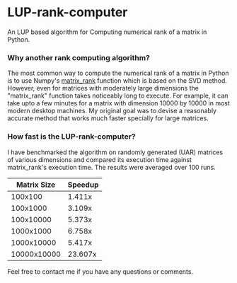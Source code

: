 # LUP-rank-computer
An LUP based algorithm for Computing numerical rank of a matrix in Python.

### Why another rank computing algorithm?
The most common way to compute the numerical rank of a matrix in Python is to use Numpy's [matrix_rank](https://docs.scipy.org/doc/numpy-1.14.0/reference/generated/numpy.linalg.matrix_rank.html) function which is based on the SVD method. However, even for matrices with moderately large dimensions the "matrix_rank" function takes noticeably long to execute. For example, it can take upto a few minutes for a matrix with dimension 10000 by 10000 in most modern desktop machines. My original goal was to devise a reasonably accurate method that works much faster specially for large matrices.

### How fast is the LUP-rank-computer?
I have benchmarked the algorithm on randomly generated (UAR) matrices of various dimensions and compared its execution time against matrix_rank's execution time. The results were averaged over 100 runs.

| Matrix Size | Speedup |
|-------------|---------|
| 100x100     | 1.411x  |
| 100x1000    | 3.109x  |
| 100x10000   | 5.373x  |
| 1000x1000   | 6.758x  |
| 1000x10000  | 5.417x  |
| 10000x10000 | 23.607x |

Feel free to contact me if you have any questions or comments.
